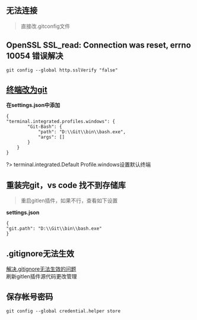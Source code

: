 ## 无法连接

> 直接改.gitconfig文件

## OpenSSL SSL_read: Connection was reset, errno 10054 错误解决

```
git config --global http.sslVerify "false"
```

## [终端改为git](https://code.visualstudio.com/docs/editor/integrated-terminal#_configuration)

**在settings.json中添加** 
```
{
"terminal.integrated.profiles.windows": {
        "Git-Bash": {
            "path": "D:\\Git\\bin\\bash.exe",
            "args": []
        }
    }
}
```

?> terminal.integrated.Default Profile.windows设置默认终端

## 重装完git，vs code 找不到存储库

> 重启gitlen插件，如果不行，查看如下设置

**settings.json**
```
{
"git.path": "D:\\Git\\bin\\bash.exe"
}
```

## .gitignore无法生效

[解决.gitignore无法生效的问题](https://www.jianshu.com/p/ddd248164a5d?utm_medium=reader_share&utm_content=note)  
刷新gitlen插件源代码更改管理

## 保存帐号密码

```
git config --global credential.helper store
```
